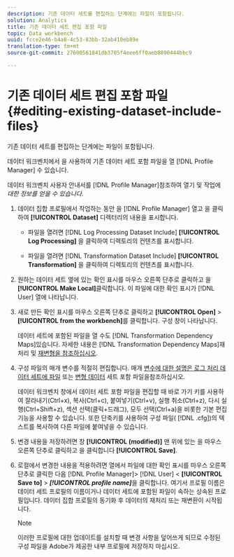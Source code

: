 ```yaml
---
description: 기존 데이터 세트를 편집하는 단계에는 파일이 포함됩니다.
solution: Analytics
title: 기존 데이터 세트 편집 포함 파일
topic: Data workbench
uuid: fcce2e46-b4a8-4c53-83bb-32ab410eb89e
translation-type: tm+mt
source-git-commit: 27600561841db3705f4eee6ff0aeb8890444bbc9

---
```



# 기존 데이터 세트 편집 포함 파일{#editing-existing-dataset-include-files}

기존 데이터 세트를 편집하는 단계에는 파일이 포함됩니다.

데이터 워크벤치에서 을 사용하여 기존 데이터 세트 포함 파일을 열 [!DNL Profile Manager] 수 있습니다.

데이터 워크벤치 사용자 안내서를 [!DNL Profile Manager]참조하여 열기 및 작업에 *대한 정보를 얻을 수 있습니다*.

1. 데이터 집합 프로필에서 작업하는 동안 을 [!DNL Profile Manager] 열고 을 클릭하여 **[!UICONTROL Dataset]** 디렉터리의 내용을 표시합니다.

   * 파일을 열려면 [!DNL Log Processing Dataset Include] **[!UICONTROL Log Processing]** 을 클릭하여 디렉토리의 컨텐츠를 표시합니다.

   * 파일을 열려면 [!DNL Transformation Dataset Include] **[!UICONTROL Transformation]** 을 클릭하여 디렉토리의 컨텐츠를 표시합니다.

1. 원하는 데이터 세트 옆에 있는 확인 표시를 마우스 오른쪽 단추로 클릭하고 을 **[!UICONTROL Make Local]**&#x200B;클릭합니다. 이 파일에 대한 확인 표시가 [!DNL User] 열에 나타납니다.
1. 새로 만든 확인 표시를 마우스 오른쪽 단추로 클릭하고 **[!UICONTROL Open]** > **[!UICONTROL from the workbench]**&#x200B;를 클릭합니다. 구성 창이 나타납니다.

   데이터 세트에 포함된 파일을 열 수도 [!DNL Transformation Dependency Maps]있습니다. 자세한 내용은 [!DNL Transformation Dependency Maps]재처리 및 [재변형을 참조하십시오](../../../../home/c-dataset-const-proc/c-reproc-retrans/c-unst-reproc-retrans.md).

1. 구성 파일의 매개 변수를 적절히 편집합니다. 매개 [변수에 대한 설명은 로그 처리 데이터 세트에 파일](../../../../home/c-dataset-const-proc/c-dataset-inc-files/c-types-dataset-inc-files/c-log-proc-dataset-inc-files/c-log-proc-dataset-inc-files.md#concept-999475a22519432e98844622ca95b6ab) 또는 [변형 데이터](../../../../home/c-dataset-const-proc/c-dataset-inc-files/c-types-dataset-inc-files/c-trans-dataset-inc-files.md#concept-c64aa78ed9ce40b8a0f4932c82ff5ace) 세트 포함 파일을참조하십시오.

   데이터 워크벤치 창에서 데이터 세트 포함 파일을 편집할 때 바로 가기 키를 사용하여 잘라내기(Ctrl+x), 복사(Ctrl+c), 붙여넣기(Ctrl+v), 실행 취소(Ctrl+z), 다시 실행(Ctrl+Shift+z), 섹션 선택(클릭+드래그), 모두 선택(Ctrl+a)을 비롯한 기본 편집 기능을 사용할 수 있습니다. 또한 단축키를 사용하여 구성 파일( [!DNL .cfg])의 텍스트를 복사하여 다른 파일에 붙여넣을 수 있습니다.

1. 변경 내용을 저장하려면 창 **[!UICONTROL (modified)]** 맨 위에 있는 을 마우스 오른쪽 단추로 클릭하고 을 클릭합니다 **[!UICONTROL Save]**.
1. 로컬에서 변경한 내용을 적용하려면 열에서 파일에 대한 확인 표시를 마우스 오른쪽 단추로 클릭한 다음 [!DNL Profile Manager]> [!DNL User] &lt; **[!UICONTROL Save to]** > ***[!UICONTROL profile name]***&#x200B;을 클릭합니다. 여기서 프로필 이름은 데이터 세트 프로필의 이름이거나 데이터 세트에 포함된 파일이 속하는 상속된 프로필입니다. 데이터 집합 프로필의 동기화 후 데이터의 재처리 또는 재변환이 시작됩니다.

   >[!NOTE]
   >
   >이러한 프로필에 대한 업데이트를 설치할 때 변경 사항을 덮어쓰게 되므로 수정된 구성 파일을 Adobe가 제공한 내부 프로필에 저장하지 마십시오.

